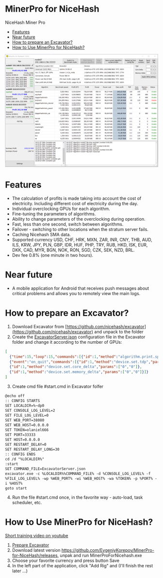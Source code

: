 # MinerPro for NiceHash
NiceHash Miner Pro

- [Features](#features)
- [Near future](#Nearfuture)
- [How to prepare an Excavator?](#PrepareExcavator)
- [How to Use MinerPro for NiceHash?](#HowtoUseMinerProforNiceHash)

<img src="Resources/screenshot005.PNG" />

# <a name="features"></a> Features
- The calculation of profits is made taking into account the cost of electricity. Including different cost of electricity during the day.
- Individual overclocking GPUs for each algorithm.
- Fine-tuning the parameters of algorithms.
- Ability to change parameters of the overclocking during operation.
- Fast, less than one second, switch between algorithms.
- Failover - switching to other locations when the stratum server fails.
- Caching Nicehash SMA data.
- Supported currency USD, CHF, HRK, MXN, ZAR, INR, CNY, THB, AUD, ILS, KRW, JPY, PLN, GBP, IDR, HUF, PHP, TRY, RUB, HKD, ISK, EUR, DKK, CAD, MYR, BGN, NOK, RON, SGD, CZK, SEK, NZD, BRL.
- Dev fee 0.8% (one minute in two hours).

# <a name="Nearfuture"></a> Near future
- A mobile application for Android that receives push messages about critical problems and allows you to remotely view the main logs.

# <a name="PrepareExcavator"></a> How to prepare an Excavator?

1. Download Excavator from [https://github.com/nicehash/excavator](https://github.com/nicehash/excavator) and unpack to the folder
2. Create the [ExcavatorServer.json](https://github.com/EvgeniyKorepov/MinerPro-for-NiceHash/blob/master/ExcavatorServer.json) configuration file in the Excavator folder and change it according to the number of GPUs:
```json
[
  {"time":15,"loop":15,"commands":[{"id":1,"method":"algorithm.print.speeds","params":[]}]},
  {"event":"on_quit","commands":[{"id":1,"method":"device.set.tdp","params":["0","100"]},
  {"id":1,"method":"device.set.core_delta","params":["0","0"]},
  {"id":1,"method":"device.set.memory_delta","params":["0","0"]}]}
]
 ```
3. Create cmd file #start.cmd in Excavator folfer 
```
@echo off
:: CONFIG STARTS
SET LOCALDIR=%~dp0
SET CONSOLE_LOG_LEVEL=2
SET FILE_LOG_LEVEL=0
SET WEB_PORT=38080
SET WEB_HOST=0.0.0.0
SET TOKEN=olaniel666
SET PORT=33333
SET HOST=0.0.0.0
SET RESTART_DELAY=0
SET RESTART_DELAY_LONG=30
:: CONFIG ENDS
cd /d "%LOCALDIR%"
:start
SET COMMAND_FILE=ExcavatorServer.json
excavator.exe -c %LOCALDIR%%COMMAND_FILE% -d %CONSOLE_LOG_LEVEL% -f %FILE_LOG_LEVEL% -wp %WEB_PORT% -wi %WEB_HOST% -wa %TOKEN% -p %PORT% -i %HOST%  
goto start
```
4. Run the file #start.cmd once, in the favorite way - auto-load, task scheduler, etc.

# <a name="HowtoUseMinerProforNiceHash"></a> How to Use MinerPro for NiceHash?

 [Short training video on youtube](https://youtu.be/zN5rWmuU2mc)
 
1. [Prepare Excavator](#PrepareExcavator)
2. Download latest version https://github.com/EvgeniyKorepov/MinerPro-for-NiceHash/releases, unpak and run MinerProForNicehash.exe
3. Choose your favorite currency and press button Save
4. In the left part of the application, click "Add Rig" and (I'll finish the rest later ...)

